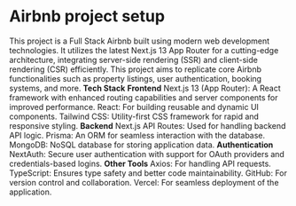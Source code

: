# Airbnb project setup
This project is a Full Stack Airbnb built using modern web development technologies. It utilizes the latest Next.js 13 App Router for a cutting-edge architecture, integrating server-side rendering (SSR) and client-side rendering (CSR) efficiently. This project aims to replicate core Airbnb functionalities such as property listings, user authentication, booking systems, and more.
**Tech Stack**
**Frontend**
Next.js 13 (App Router): A React framework with enhanced routing capabilities and server components for improved performance.
React: For building reusable and dynamic UI components.
Tailwind CSS: Utility-first CSS framework for rapid and responsive styling.
**Backend**
Next.js API Routes: Used for handling backend API logic.
Prisma: An ORM for seamless interaction with the database.
MongoDB: NoSQL database for storing application data.
**Authentication**
NextAuth: Secure user authentication with support for OAuth providers and credentials-based logins.
**Other Tools**
Axios: For handling API requests.
TypeScript: Ensures type safety and better code maintainability.
GitHub: For version control and collaboration.
Vercel: For seamless deployment of the application.
